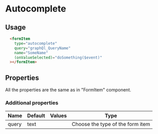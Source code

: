 # Autocomplete
## Usage
```html
  <formItem
    type="autocomplete"
    query="graphQl_QueryName"
    name="SomeName"
    (onValueSelected)="doSomething($event)"
  ></formItem>
```
## Properties
All the properties are the same as in "FormItem" component.

### Additional properties
| Name  | Default  | Values  |  Type |
|---|---|---|---|
| query | text |  | Choose the type of the form item
